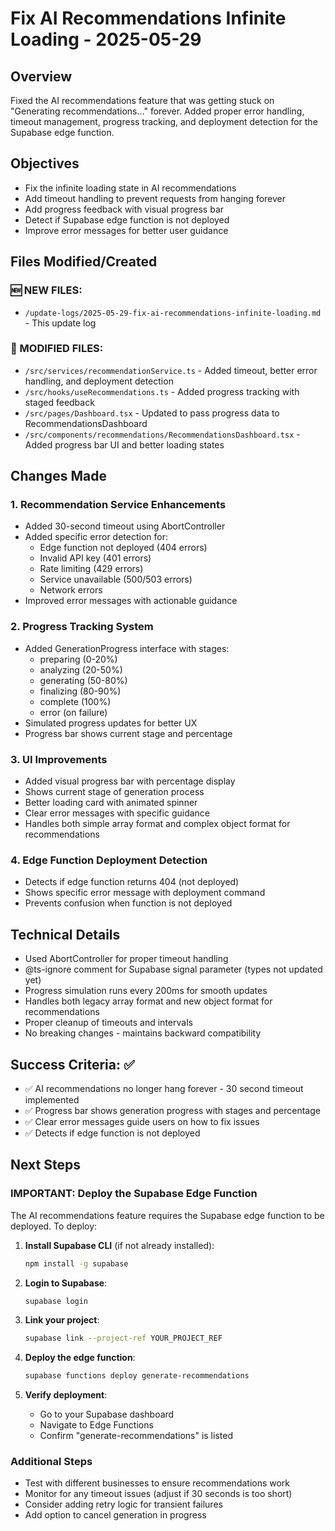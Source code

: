 # Fix AI Recommendations Infinite Loading - 2025-05-29

## Overview
Fixed the AI recommendations feature that was getting stuck on "Generating recommendations..." forever. Added proper error handling, timeout management, progress tracking, and deployment detection for the Supabase edge function.

## Objectives
- Fix the infinite loading state in AI recommendations
- Add timeout handling to prevent requests from hanging forever
- Add progress feedback with visual progress bar
- Detect if Supabase edge function is not deployed
- Improve error messages for better user guidance

## Files Modified/Created

### 🆕 NEW FILES:
- `/update-logs/2025-05-29-fix-ai-recommendations-infinite-loading.md` - This update log

### 🔄 MODIFIED FILES:
- `/src/services/recommendationService.ts` - Added timeout, better error handling, and deployment detection
- `/src/hooks/useRecommendations.ts` - Added progress tracking with staged feedback
- `/src/pages/Dashboard.tsx` - Updated to pass progress data to RecommendationsDashboard
- `/src/components/recommendations/RecommendationsDashboard.tsx` - Added progress bar UI and better loading states

## Changes Made

### 1. Recommendation Service Enhancements
- Added 30-second timeout using AbortController
- Added specific error detection for:
  - Edge function not deployed (404 errors)
  - Invalid API key (401 errors)
  - Rate limiting (429 errors)
  - Service unavailable (500/503 errors)
  - Network errors
- Improved error messages with actionable guidance

### 2. Progress Tracking System
- Added GenerationProgress interface with stages:
  - preparing (0-20%)
  - analyzing (20-50%)
  - generating (50-80%)
  - finalizing (80-90%)
  - complete (100%)
  - error (on failure)
- Simulated progress updates for better UX
- Progress bar shows current stage and percentage

### 3. UI Improvements
- Added visual progress bar with percentage display
- Shows current stage of generation process
- Better loading card with animated spinner
- Clear error messages with specific guidance
- Handles both simple array format and complex object format for recommendations

### 4. Edge Function Deployment Detection
- Detects if edge function returns 404 (not deployed)
- Shows specific error message with deployment command
- Prevents confusion when function is not deployed

## Technical Details
- Used AbortController for proper timeout handling
- @ts-ignore comment for Supabase signal parameter (types not updated yet)
- Progress simulation runs every 200ms for smooth updates
- Handles both legacy array format and new object format for recommendations
- Proper cleanup of timeouts and intervals
- No breaking changes - maintains backward compatibility

## Success Criteria: ✅
- ✅ AI recommendations no longer hang forever - 30 second timeout implemented
- ✅ Progress bar shows generation progress with stages and percentage
- ✅ Clear error messages guide users on how to fix issues
- ✅ Detects if edge function is not deployed

## Next Steps

### IMPORTANT: Deploy the Supabase Edge Function

The AI recommendations feature requires the Supabase edge function to be deployed. To deploy:

1. **Install Supabase CLI** (if not already installed):
   ```bash
   npm install -g supabase
   ```

2. **Login to Supabase**:
   ```bash
   supabase login
   ```

3. **Link your project**:
   ```bash
   supabase link --project-ref YOUR_PROJECT_REF
   ```

4. **Deploy the edge function**:
   ```bash
   supabase functions deploy generate-recommendations
   ```

5. **Verify deployment**:
   - Go to your Supabase dashboard
   - Navigate to Edge Functions
   - Confirm "generate-recommendations" is listed

### Additional Steps
- Test with different businesses to ensure recommendations work
- Monitor for any timeout issues (adjust if 30 seconds is too short)
- Consider adding retry logic for transient failures
- Add option to cancel generation in progress